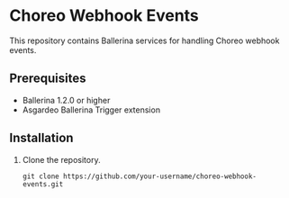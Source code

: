 # Choreo Webhook Events

This repository contains Ballerina services for handling Choreo webhook events.

## Prerequisites

- Ballerina 1.2.0 or higher
- Asgardeo Ballerina Trigger extension

## Installation

1. Clone the repository.

   ```shell
   git clone https://github.com/your-username/choreo-webhook-events.git
